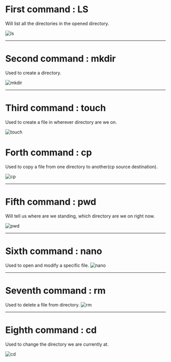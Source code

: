 
# First command : LS

Will list all the directories in the opened directory.

![ls](https://github.com/user-attachments/assets/7baab7f0-7505-48fc-97a8-232b9eb6bc61)
<hr/>

# Second command : mkdir

Used to create a directory.

![mkdir](https://github.com/user-attachments/assets/5edee559-ef9d-46fc-8cac-21a39965dcf0)
<hr/>

# Third command : touch

Used to create a file in wherever directory are we on.

![touch](https://github.com/user-attachments/assets/326a94d3-9c8f-45c6-b29a-2c7f292f0cd0)


# Forth command : cp

Used to copy a file from one directory to another(cp source destination).

![cp](https://github.com/user-attachments/assets/a6a3de4e-34ae-48b8-ae42-24aa8e5c717a)
<hr/>

# Fifth command : pwd

Will tell us where are we standing, which directory are we on right now.

![pwd](https://github.com/user-attachments/assets/129dfd89-8045-403b-90f5-8bbabbd0d2c9)

<hr/>

# Sixth command : nano

Used to open and modify a specific file.
![nano](https://github.com/user-attachments/assets/cb556e7f-beb2-4b83-8490-65470c5db216)

<hr/>

# Seventh command : rm

Used to delete a file from directory.
![rm](https://github.com/user-attachments/assets/74c49ff9-35da-427d-b708-0636f3b1f9db)

<hr/>

# Eighth command : cd
Used to change the directory we are currently at.

![cd](https://github.com/user-attachments/assets/6854e51f-a433-4f3c-8d8d-5b259913d370)


